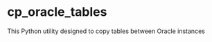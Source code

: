 cp_oracle_tables
================

This Python utility designed to copy tables between Oracle instances